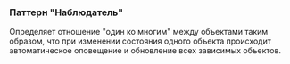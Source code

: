 ### Паттерн "Наблюдатель"

Определяет отношение "один ко многим" между объектами таким образом, что при
изменении состояния одного объекта происходит автоматическое оповещение и
обновление всех зависимых объектов.